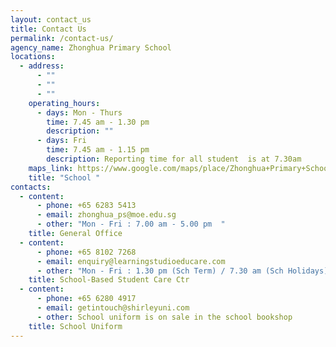 ```yaml
---
layout: contact_us
title: Contact Us
permalink: /contact-us/
agency_name: Zhonghua Primary School
locations:
  - address:
      - ""
      - ""
      - ""
    operating_hours:
      - days: Mon - Thurs
        time: 7.45 am - 1.30 pm
        description: ""
      - days: Fri
        time: 7.45 am - 1.15 pm
        description: Reporting time for all student  is at 7.30am
    maps_link: https://www.google.com/maps/place/Zhonghua+Primary+School/@1.3598531,103.8695741,17z/data=!3m2!4b1!5s0x31da17aa2967fb09:0xcf3121e3b5fa38f6!4m6!3m5!1s0x31da17aa39517ac9:0xec3925b798d00a36!8m2!3d1.3598531!4d103.8695741!16s%2Fg%2F1tg29_yk
    title: "School "
contacts:
  - content:
      - phone: +65 6283 5413
      - email: zhonghua_ps@moe.edu.sg
      - other: "Mon - Fri : 7.00 am - 5.00 pm  "
    title: General Office
  - content:
      - phone: +65 8102 7268
      - email: enquiry@learningstudioeducare.com
      - other: "Mon - Fri : 1.30 pm (Sch Term) / 7.30 am (Sch Holidays) - 7.00 pm"
    title: School-Based Student Care Ctr
  - content:
      - phone: +65 6280 4917
      - email: getintouch@shirleyuni.com
      - other: School uniform is on sale in the school bookshop
    title: School Uniform
---
```

